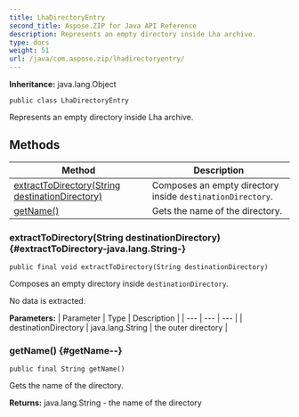 ```yaml
---
title: LhaDirectoryEntry
second_title: Aspose.ZIP for Java API Reference
description: Represents an empty directory inside Lha archive.
type: docs
weight: 51
url: /java/com.aspose.zip/lhadirectoryentry/
---
```


**Inheritance:**
java.lang.Object
```
public class LhaDirectoryEntry
```

Represents an empty directory inside Lha archive.
## Methods

| Method | Description |
| --- | --- |
| [extractToDirectory(String destinationDirectory)](#extractToDirectory-java.lang.String-) | Composes an empty directory inside `destinationDirectory`. |
| [getName()](#getName--) | Gets the name of the directory. |
### extractToDirectory(String destinationDirectory) {#extractToDirectory-java.lang.String-}
```
public final void extractToDirectory(String destinationDirectory)
```


Composes an empty directory inside `destinationDirectory`.

No data is extracted.

**Parameters:**
| Parameter | Type | Description |
| --- | --- | --- |
| destinationDirectory | java.lang.String | the outer directory |

### getName() {#getName--}
```
public final String getName()
```


Gets the name of the directory.

**Returns:**
java.lang.String - the name of the directory
